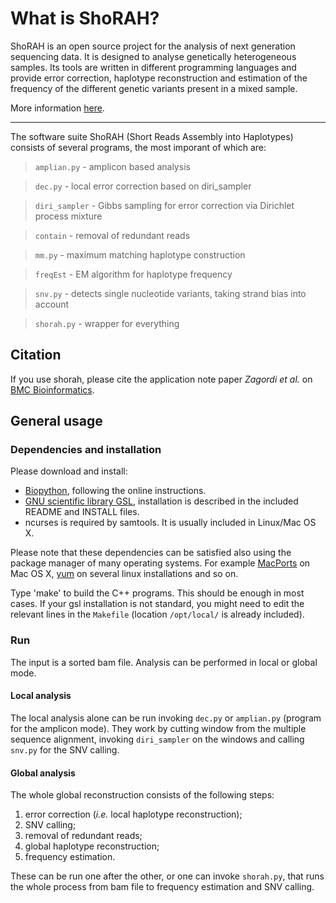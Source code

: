 What is ShoRAH?
===============
ShoRAH is an open source project for the analysis of next generation sequencing
data. It is designed to analyse genetically heterogeneous samples. Its tools
are written in different programming languages and provide error correction,
haplotype reconstruction and estimation of the frequency of the different
genetic variants present in a mixed sample.

More information [here](http://ozagordi.github.com/shorah/).

---

The software suite ShoRAH (Short Reads Assembly into Haplotypes) consists of
several programs, the most imporant of which are:
> `amplian.py`   - amplicon based analysis

> `dec.py`       - local error correction based on diri_sampler

> `diri_sampler` - Gibbs sampling for error correction via Dirichlet
>process mixture

> `contain`      - removal of redundant reads

> `mm.py`        - maximum matching haplotype construction

> `freqEst`      - EM algorithm for haplotype frequency

> `snv.py`       - detects single nucleotide variants, taking strand bias into
>account

> `shorah.py`    - wrapper for everything

## Citation
If you use shorah, please cite the application note paper _Zagordi et al._ on
[BMC Bioinformatics](http://www.biomedcentral.com/1471-2105/12/119).

## General usage
### Dependencies and installation
Please download and install:

- [Biopython](http://biopython.org/wiki/Download), following the online
  instructions.
- [GNU scientific library GSL](http://www.gnu.org/software/gsl/),
  installation is described in the included README and INSTALL files.
- ncurses is required by samtools. It is usually included in Linux/Mac OS X.

Please note that these dependencies can be satisfied also using the package
manager of many operating systems. For example
[MacPorts](http://www.macports.org/) on Mac OS X,
[yum](http://yum.baseurl.org/) on several linux installations and so on.


Type 'make' to build the C++ programs. This should be enough in most cases. If
your gsl installation is not standard, you might need to edit the relevant
lines in the `Makefile` (location `/opt/local/` is already included).

### Run
The input is a sorted bam file. Analysis can be performed in local or global
mode.

#### Local analysis
The local analysis alone can be run invoking `dec.py` or `amplian.py` (program
for the amplicon mode). They work by cutting window from the multiple sequence
alignment, invoking `diri_sampler` on the windows and calling `snv.py` for the
SNV calling.

#### Global analysis
The whole global reconstruction consists of the following steps:

1. error correction (*i.e.* local haplotype reconstruction);
2. SNV calling;
3. removal of redundant reads;
4. global haplotype reconstruction;
5. frequency estimation.

These can be run one after the other, or one can invoke `shorah.py`, that runs
the whole process from bam file to frequency estimation and SNV calling.
